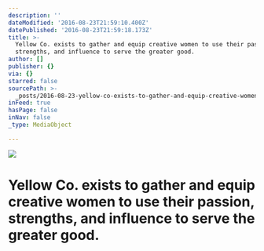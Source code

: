 ```yaml
---
description: ''
dateModified: '2016-08-23T21:59:10.400Z'
datePublished: '2016-08-23T21:59:18.173Z'
title: >-
  Yellow Co. exists to gather and equip creative women to use their passion,
  strengths, and influence to serve the greater good.
author: []
publisher: {}
via: {}
starred: false
sourcePath: >-
  _posts/2016-08-23-yellow-co-exists-to-gather-and-equip-creative-women-to-use.md
inFeed: true
hasPage: false
inNav: false
_type: MediaObject

---
```

![](https://the-grid-user-content.s3-us-west-2.amazonaws.com/2a5e0a70-a367-4657-aa71-5ebcddb2af6a.jpg)

# Yellow Co. exists to gather and equip creative women to use their passion, strengths, and influence to serve the greater good.